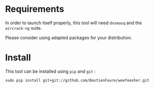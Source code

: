 Requirements
============

In order to launch itself properly, this tool will need `dnsmasq` and the `aircrack-ng` suite.

Please consider using adapted packages for your distribution.

Install
=======

This tool can be installed using `pip` and `git` :

    sudo pip install git+git://github.com/BastienFaure/weefeesher.git
